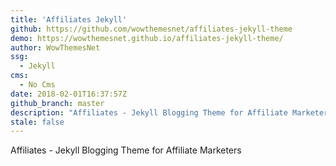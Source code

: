 ```yaml
---
title: 'Affiliates Jekyll'
github: https://github.com/wowthemesnet/affiliates-jekyll-theme
demo: https://wowthemesnet.github.io/affiliates-jekyll-theme/
author: WowThemesNet
ssg:
  - Jekyll
cms:
  - No Cms
date: 2018-02-01T16:37:57Z
github_branch: master
description: "Affiliates - Jekyll Blogging Theme for Affiliate Marketers"
stale: false
---
```


Affiliates - Jekyll Blogging Theme for Affiliate Marketers
